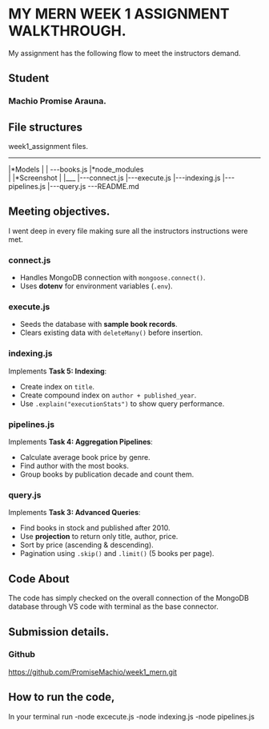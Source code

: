 # MY MERN WEEK 1 ASSIGNMENT WALKTHROUGH.
My assignment has the following flow to meet the instructors demand.

## Student
### Machio Promise Arauna.

## File structures
  week1_assignment files.
 ____________________________
|*Models
        |
        |
         ---books.js
|*node_modules     
|
|*Screenshot 
|
|___
    |---connect.js
    |---execute.js
    |---indexing.js
    |---pipelines.js
    |---query.js
     ---README.md

## Meeting objectives.
I went deep in every file making sure all the instructors instructions were met. 

### connect.js
- Handles MongoDB connection with `mongoose.connect()`.  
- Uses **dotenv** for environment variables (`.env`).  

### execute.js
- Seeds the database with **sample book records**.  
- Clears existing data with `deleteMany()` before insertion. 


### indexing.js
Implements **Task 5: Indexing**:  
- Create index on `title`.  
- Create compound index on `author + published_year`.  
- Use `.explain("executionStats")` to show query performance. 

### pipelines.js
Implements **Task 4: Aggregation Pipelines**:  
- Calculate average book price by genre.  
- Find author with the most books.  
- Group books by publication decade and count them.

### query.js
Implements **Task 3: Advanced Queries**:  
- Find books in stock and published after 2010.  
- Use **projection** to return only title, author, price.  
- Sort by price (ascending & descending).  
- Pagination using `.skip()` and `.limit()` (5 books per page).
## Code About
The code has simply checked on the overall connection of the MongoDB database through VS code with terminal as the base connector.

## Submission details.
### Github 
https://github.com/PromiseMachio/week1_mern.git

## How to run the code,
In your terminal run
-node excecute.js
-node indexing.js
-node pipelines.js